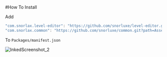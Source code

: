 #How To Install

Add 

```csharp
"com.snorlax.level-editor": "https://github.com/snorluxe/level-editor.git?path=Assets/_Root/UnityPackage#1.0.15",
"com.snorlax.common": "https://github.com/snorluxe/common.git?path=Assets/_Root#1.0.10",
```

To `Packages/manifest.json`


![InkedScreenshot_2](https://user-images.githubusercontent.com/44673303/147330284-6b0aae7b-0382-4d21-9a71-9fc703d34c5c.jpg)
